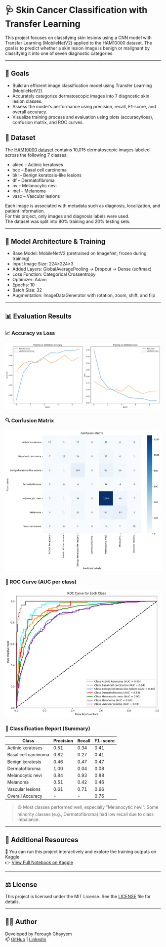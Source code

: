 # 🩺 Skin Cancer Classification with Transfer Learning

This project focuses on classifying skin lesions using a CNN model with Transfer Learning (MobileNetV2) applied to the HAM10000 dataset. The goal is to predict whether a skin lesion image is benign or malignant by classifying it into one of seven diagnostic categories.

---

## 📌 Goals

- Build an efficient image classification model using Transfer Learning (MobileNetV2).
- Accurately categorize dermatoscopic images into 7 diagnostic skin lesion classes.
- Assess the model's performance using precision, recall, F1-score, and overall accuracy.
- Visualize training process and evaluation using plots (accuracy/loss), confusion matrix, and ROC curves.

## 📁 Dataset

The [HAM10000 dataset](https://www.kaggle.com/datasets/kmader/skin-cancer-mnist-ham10000) contains 10,015 dermatoscopic images labeled across the following 7 classes:

- akiec – Actinic keratoses  
- bcc – Basal cell carcinoma  
- bkl – Benign keratosis-like lesions  
- df – Dermatofibroma  
- nv – Melanocytic nevi  
- mel – Melanoma  
- vasc – Vascular lesions  

Each image is associated with metadata such as diagnosis, localization, and patient information.  
For this project, only images and diagnosis labels were used.  
The dataset was split into 80% training and 20% testing sets.

---

## 🧠 Model Architecture & Training

- Base Model: MobileNetV2 (pretrained on ImageNet, frozen during training)  
- Input Image Size: 224×224×3  
- Added Layers: GlobalAveragePooling → Dropout → Dense (softmax)  
- Loss Function: Categorical Crossentropy  
- Optimizer: Adam  
- Epochs: 10  
- Batch Size: 32  
- Augmentation: ImageDataGenerator with rotation, zoom, shift, and flip  

---

## 📊 Evaluation Results

### 📈 Accuracy vs Loss  
![Accuracy vs Loss](./images/acc_vs_loss_train_val.png)

### 🔍 Confusion Matrix  
![Confusion Matrix](./images/confusion_matrix.png)

### 🧪 ROC Curve (AUC per class)  
![ROC Curve](./images/roc_curve_per_class.png)

### 📝 Classification Report (Summary)

| Class                    | Precision | Recall | F1-score |
|--------------------------|-----------|--------|----------|
| Actinic keratoses        | 0.51      | 0.34   | 0.41     |
| Basal cell carcinoma     | 0.82      | 0.27   | 0.41     |
| Benign keratosis         | 0.46      | 0.47   | 0.47     |
| Dermatofibroma           | 1.00      | 0.04   | 0.08     |
| Melanocytic nevi         | 0.84      | 0.93   | 0.88     |
| Melanoma                 | 0.51      | 0.42   | 0.46     |
| Vascular lesions         | 0.61      | 0.71   | 0.66     |
| Overall Accuracy     | -         | -      | 0.76 |

> 🟡 Most classes performed well, especially "Melanocytic nevi". Some minority classes (e.g., Dermatofibroma) had low recall due to class imbalance.

---

## 🔗 Additional Resources

📘 You can run this project interactively and explore the training outputs on Kaggle:  
👉 [View Full Notebook on Kaggle](https://www.kaggle.com/code/foroughgh95/skin-cancer-classification-mobilenetv2-ham1000)

---

## ⚖️ License  
This project is licensed under the MIT License. See the [LICENSE](./LICENSE) file for details.

---

## 👩‍💻 Author  
Developed by Forough Ghayyem  
📫 [GitHub](https://github.com/foroughm423) | [LinkedIn](https://www.linkedin.com/in/forough-ghayyem/)